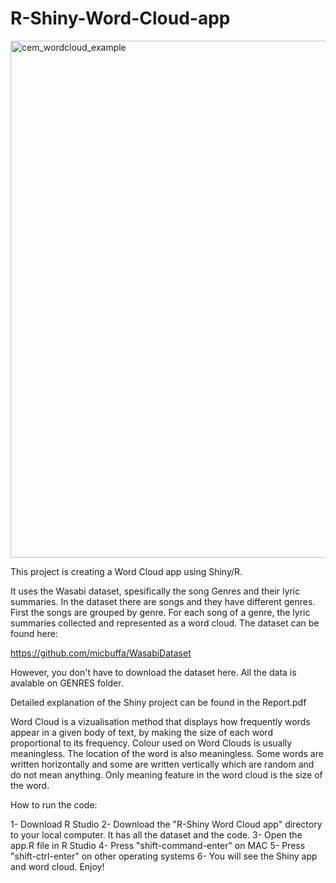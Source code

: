 # R-Shiny-Word-Cloud-app


<img width="827" alt="cem_wordcloud_example" src="https://user-images.githubusercontent.com/46814542/162614390-e054ae8e-fd31-48bd-82f4-3c82d0977241.png">

This project is creating a Word Cloud app using Shiny/R. 

It uses the Wasabi dataset, spesifically the song Genres and their lyric summaries. In the dataset there are songs and they have different genres. First the songs are grouped by genre. For each song of a genre, the lyric summaries collected and represented as a word cloud. The dataset can be found here:

https://github.com/micbuffa/WasabiDataset

However, you don't have to download the dataset here. All the data is avalable on GENRES folder.

Detailed explanation of the Shiny project can be found in the Report.pdf

Word Cloud is a vizualisation method that displays how frequently words appear in a given body of text, by making the size of each word proportional to its frequency. Colour used on Word Clouds is usually meaningless. The location of the word is also meaningless. Some words are written horizontally and some are written vertically which are random and do not mean anything. Only meaning feature in the word cloud is the size of the word.

How to run the code:

1- Download R Studio
2- Download the "R-Shiny Word Cloud app" directory to your local computer. It has all the dataset and the code. 
3- Open the app.R file in R Studio
4- Press "shift-command-enter" on MAC
5- Press "shift-ctrl-enter" on other operating systems
6- You will see the Shiny app and word cloud. Enjoy!
